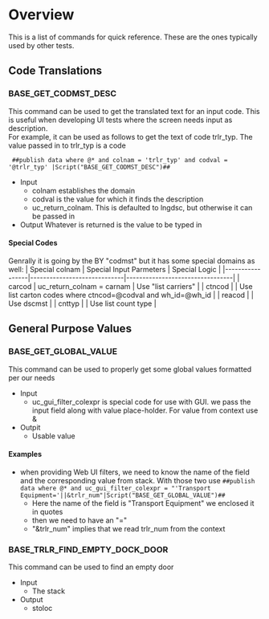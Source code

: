 # Overview
This is a list of commands for quick reference.  These are the ones typically used by other tests.

## Code Translations
### BASE_GET_CODMST_DESC
This command can be used to get the translated text for an input code.  This is useful when developing UI tests where the screen needs input as description.  
For example, it can be used as follows to get the text of code trlr_typ.  The value passed in to trlr_typ is a code
````
 ##publish data where @* and colnam = 'trlr_typ' and codval = '@trlr_typ' |Script("BASE_GET_CODMST_DESC")##
````
* Input
    * colnam establishes the domain
    * codval is the value for which it finds the description
    * uc_return_colnam.  This is defaulted to lngdsc, but otherwise it can be passed in
* Output
Whatever is returned is the value to be typed in

#### Special Codes
Genrally it is going by the BY "codmst" but it has some special domains as well:
| Special colnam  | Special Input Parmeters     | Special Logic                   |
|-----------------|-----------------------------|---------------------------------|
| carcod          | uc_return_colnam = carnam   | Use "list carriers"             |
| ctncod          |                             | Use list carton codes where ctncod=@codval and wh_id=@wh_id |
| reacod          |                             | Use dscmst |
| cnttyp          |                             | Use list count type |

## General Purpose Values
### BASE_GET_GLOBAL_VALUE
This command can be used to properly get some global values formatted per our needs
* Input
    * uc_gui_filter_colexpr is special code for use with GUI.  we pass the input field along with value place-holder.  For value from context use &
* Outpit
    * Usable value

#### Examples
* when providing Web UI filters, we need to know the name of the field and the corresponding value from stack.  With those two use ````##publish data where @* and uc_gui_filter_colexpr = "'Transport Equipment='||&trlr_num"|Script("BASE_GET_GLOBAL_VALUE")##````
    * Here the name of the field is "Transport Equipment" we enclosed it in quotes
    * then we need to have an "="
    * "&trlr_num" implies that we read trlr_num from the context
 

### BASE_TRLR_FIND_EMPTY_DOCK_DOOR
This command can be used to find an empty door

* Input
    * The stack
* Output
    * stoloc
